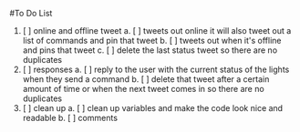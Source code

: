 #To Do List
1. [ ] online and offline tweet
    a. [ ] tweets out online it will also tweet out a list of commands and pin that tweet
    b. [ ] tweets out when it's offline and pins that tweet
    c. [ ] delete the last status tweet so there are no duplicates
2. [ ] responses
    a. [ ] reply to the user with the current status of the lights when they send a command
    b. [ ] delete that tweet after a certain amount of time or when the next tweet comes in so there are no duplicates
3. [ ] clean up
    a. [ ] clean up variables and make the code look nice and readable
    b. [ ] comments